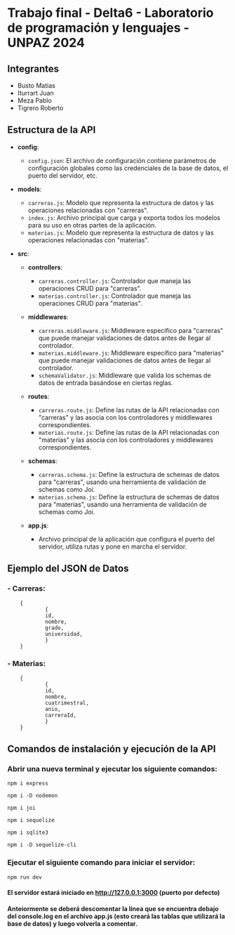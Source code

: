 # Trabajo final - Delta6 - Laboratorio de programación y lenguajes - UNPAZ 2024 

## Integrantes 
- Busto Matias
- Iturrart Juan
- Meza Pablo
- Tigrero Roberto

## Estructura de la API
- **config**:
   - `config.json`: El archivo de configuración contiene parámetros de
configuración globales como las credenciales de la base de datos, el puerto del servidor,
etc.

- **models**:
   - `carreras.js`: Modelo que representa la estructura de datos y las operaciones
relacionadas con "carreras".
   - `index.js`: Archivo principal que carga y exporta todos los modelos
para su uso en otras partes de la aplicación.
   - `materias.js`: Modelo que representa la estructura de datos y las operaciones
relacionadas con "materias".

 - **src**:

   - **controllers**:
     - `carreras.controller.js`: Controlador que maneja las
operaciones CRUD para "carreras".
     - `materias.controller.js`: Controlador que maneja las
operaciones CRUD para "materias".

   - **middlewares**:
     - `carreras.middleware.js`: Middleware específico para "carreras" que puede
manejar validaciones de datos antes de llegar al controlador.
     - `materias.middleware.js`: Middleware específico para "materias" que puede
manejar validaciones de datos antes de llegar al controlador.
     - `schemaValidator.js`: Middleware que valida los schemas de
datos de entrada basándose en ciertas reglas.

   - **routes**:
     - `carreras.route.js`: Define las rutas de la API relacionadas con "carreras" y las
asocia con los controladores y middlewares correspondientes.
     - `materias.route.js`: Define las rutas de la API relacionadas con "materias" y las
asocia con los controladores y middlewares correspondientes.

   - **schemas**:
     - `carreras.schema.js`: Define la estructura de schemas de datos para "carreras", usando una herramienta de validación de schemas como Joi.
     - `materias.schema.js`: Define la estructura de schemas de datos para "materias", usando una herramienta de validación de schemas como Joi.

    - **app.js**:
      - Archivo principal de la aplicación que configura el puerto del servidor, utiliza rutas y pone en marcha el servidor.

## Ejemplo del JSON de Datos
### - Carreras: 
        {
                {
                id,
                nombre,
                grado,
                universidad, 
                }
        }

### - Materias:
        {
                {
                id,
                nombre,
                cuatrimestral,
                anio,
                carreraId,
                }
        }

## Comandos de instalación y ejecución de la API
### Abrir una nueva terminal y ejecutar los siguiente comandos:
```
npm i express
```
``` 
npm i -D nodemon
```
```
npm i joi 
```
```
npm i sequelize
```
```
npm i sqlite3
```
```
npm i -D sequelize-cli 
```
### Ejecutar el siguiente comando para iniciar el servidor:
```
npm run dev
```
#### El servidor estará iniciado en http://127.0.0.1:3000 (puerto por defecto)
#### Anteiormente se deberá descomentar la línea que se encuentra debajo del console.log en el archivo app.js (esto creará las tablas que utilizará la base de datos) y luego volverla a comentar.

